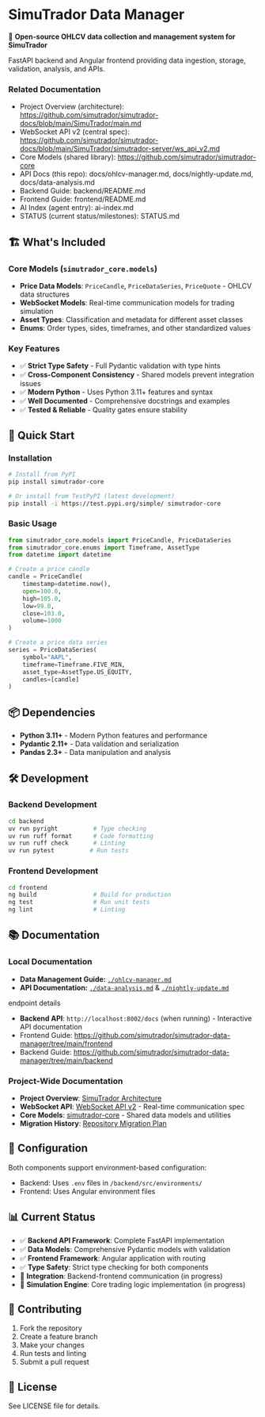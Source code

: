 # SimuTrador Data Manager

🎯 **Open-source OHLCV data collection and management system for SimuTrador**

FastAPI backend and Angular frontend providing data ingestion, storage, validation, analysis, and APIs.

### Related Documentation

- Project Overview (architecture): https://github.com/simutrador/simutrador-docs/blob/main/SimuTrador/main.md
- WebSocket API v2 (central spec): https://github.com/simutrador/simutrador-docs/blob/main/SimuTrador/simutrador-server/ws_api_v2.md
- Core Models (shared library): https://github.com/simutrador/simutrador-core
- API Docs (this repo): docs/ohlcv-manager.md, docs/nightly-update.md, docs/data-analysis.md
- Backend Guide: backend/README.md
- Frontend Guide: frontend/README.md
- AI Index (agent entry): ai-index.md
- STATUS (current status/milestones): STATUS.md

## 🏗️ What's Included

### Core Models (`simutrador_core.models`)

- **Price Data Models**: `PriceCandle`, `PriceDataSeries`, `PriceQuote` - OHLCV data structures
- **WebSocket Models**: Real-time communication models for trading simulation
- **Asset Types**: Classification and metadata for different asset classes
- **Enums**: Order types, sides, timeframes, and other standardized values

### Key Features

- ✅ **Strict Type Safety** - Full Pydantic validation with type hints
- ✅ **Cross-Component Consistency** - Shared models prevent integration issues
- ✅ **Modern Python** - Uses Python 3.11+ features and syntax
- ✅ **Well Documented** - Comprehensive docstrings and examples
- ✅ **Tested & Reliable** - Quality gates ensure stability

## 🚀 Quick Start

### Installation

```bash
# Install from PyPI
pip install simutrador-core

# Or install from TestPyPI (latest development)
pip install -i https://test.pypi.org/simple/ simutrador-core
```

### Basic Usage

```python
from simutrador_core.models import PriceCandle, PriceDataSeries
from simutrador_core.enums import Timeframe, AssetType
from datetime import datetime

# Create a price candle
candle = PriceCandle(
    timestamp=datetime.now(),
    open=100.0,
    high=105.0,
    low=99.0,
    close=103.0,
    volume=1000
)

# Create a price data series
series = PriceDataSeries(
    symbol="AAPL",
    timeframe=Timeframe.FIVE_MIN,
    asset_type=AssetType.US_EQUITY,
    candles=[candle]
)
```

## 📦 Dependencies

- **Python 3.11+** - Modern Python features and performance
- **Pydantic 2.11+** - Data validation and serialization
- **Pandas 2.3+** - Data manipulation and analysis

## 🛠️ Development

### Backend Development

```bash
cd backend
uv run pyright          # Type checking
uv run ruff format      # Code formatting
uv run ruff check       # Linting
uv run pytest          # Run tests
```

### Frontend Development

```bash
cd frontend
ng build                # Build for production
ng test                 # Run unit tests
ng lint                 # Linting
```

## 📚 Documentation

### Local Documentation

- **Data Management Guide:** [`./ohlcv-manager.md`](./ohlcv-manager.md)
- **API Documentation:** [`./data-analysis.md`](./data-analysis.md) & [`./nightly-update.md`](./nightly-update.md)

endpoint details

- **Backend API**: `http://localhost:8002/docs` (when running) - Interactive API documentation
- Frontend Guide: https://github.com/simutrador/simutrador-data-manager/tree/main/frontend
- Backend Guide: https://github.com/simutrador/simutrador-data-manager/tree/main/backend

### Project-Wide Documentation

- **Project Overview**: [SimuTrador Architecture](https://github.com/simutrador/simutrador-docs/blob/main/SimuTrador/main.md)
- **WebSocket API**: [WebSocket API v2](https://github.com/simutrador/simutrador-docs/blob/main/SimuTrador/simutrador-server/ws_api_v2.md) - Real-time communication spec
- **Core Models**: [simutrador-core](https://github.com/simutrador/simutrador-core) - Shared data models and utilities
- **Migration History**: [Repository Migration Plan](https://github.com/simutrador/simutrador-docs/blob/main/SimuTrador/repository-migration-plan.md)

## 🔧 Configuration

Both components support environment-based configuration:

- Backend: Uses `.env` files in `/backend/src/environments/`
- Frontend: Uses Angular environment files

## 📊 Current Status

- ✅ **Backend API Framework**: Complete FastAPI implementation
- ✅ **Data Models**: Comprehensive Pydantic models with validation
- ✅ **Frontend Framework**: Angular application with routing
- ✅ **Type Safety**: Strict type checking for both components
- 🔄 **Integration**: Backend-frontend communication (in progress)
- 🔄 **Simulation Engine**: Core trading logic implementation (in progress)

## 🤝 Contributing

1. Fork the repository
2. Create a feature branch
3. Make your changes
4. Run tests and linting
5. Submit a pull request

## 📄 License

See LICENSE file for details.
